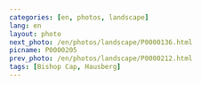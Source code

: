 ```yaml
---
categories: [en, photos, landscape]
lang: en
layout: photo
next_photo: /en/photos/landscape/P0000136.html
picname: P0000205
prev_photo: /en/photos/landscape/P0000212.html
tags: [Bishop Cap, Hausberg]
---
```

